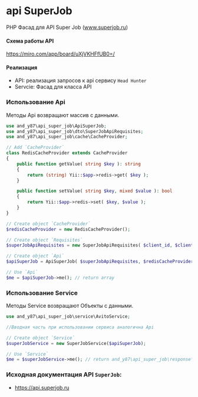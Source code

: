# api SuperJob

PHP Фасад для API Super Job (www.superjob.ru)

#### Схема работы API
https://miro.com/app/board/uXjVKHFfUB0=/

#### Реализация
 - API: реализация запросов к api сервису `Head Hunter`
 - Servcie: Фасад для класса API

### Использование Api
Методы Api возвращают массив с данными.
```php
use and_y87\api_super_job\ApiSuperJob;
use and_y87\api_super_job\dto\SuperJobApiRequisites;
use and_y87\api_super_job\cache\CacheProvider;

// Add `CacheProvider`
class RedisCacheProvider extends CacheProvider
{
    public function getValue( string $key ): string
    {
        return (string) Yii::$app->redis->get( $key );
    }

    public function setValue( string $key, mixed $value ): bool
    {
        return Yii::$app->redis->set( $key, $value );
    }
}

// Create object `CacheProvider`
$redisCacheProvider = new RedisCacheProvider();

// Create object `Requisites`
$superJobApiRequisites = new SuperJobApiRequisites( $client_id, $client_secret );

// Create object `Api`
$apiSuperJob = ApiSuperJob( $superJobApiRequisites, $redisCacheProvider );

// Use `Api`
$me = $apiSuperJob->me(); // return array
```
### Использование Service
Методы Service возвращают Объекты с данными.
```php
use and_y87\api_super_job\service\AvitoService;

//Вводная часть при использовании сервиса аналогична Api

// Create object `Service`
$superJobService = new SuperJobService($apiSuperJob);

// Use `Service`
$me = $superJobService->me(); // return and_y87\api_super_job\response\Me();
```

### Исходная документация API `SuperJob`: 
 - https://api.superjob.ru
